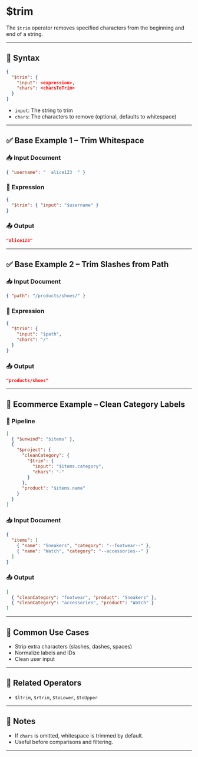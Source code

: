 # $trim

The `$trim` operator removes specified characters from the beginning and end of a string.

---

## 📌 Syntax

```json
{
  "$trim": {
    "input": <expression>,
    "chars": <charsToTrim>
  }
}
```

- `input`: The string to trim
- `chars`: The characters to remove (optional, defaults to whitespace)

---

## ✅ Base Example 1 – Trim Whitespace

### 📥 Input Document

```json
{ "username": "  alice123  " }
```

### 📌 Expression

```json
{
  "$trim": { "input": "$username" }
}
```

### 📤 Output

```json
"alice123"
```

---

## ✅ Base Example 2 – Trim Slashes from Path

### 📥 Input Document

```json
{ "path": "/products/shoes/" }
```

### 📌 Expression

```json
{
  "$trim": {
    "input": "$path",
    "chars": "/"
  }
}
```

### 📤 Output

```json
"products/shoes"
```

---

## 🧱 Ecommerce Example – Clean Category Labels

### 📌 Pipeline

```json
[
  { "$unwind": "$items" },
  {
    "$project": {
      "cleanCategory": {
        "$trim": {
          "input": "$items.category",
          "chars": "-"
        }
      },
      "product": "$items.name"
    }
  }
]
```

### 📥 Input Document

```json
{
  "items": [
    { "name": "Sneakers", "category": "--footwear--" },
    { "name": "Watch", "category": "--accessories--" }
  ]
}
```

### 📤 Output

```json
[
  { "cleanCategory": "footwear", "product": "Sneakers" },
  { "cleanCategory": "accessories", "product": "Watch" }
]
```

---

## 🔧 Common Use Cases

- Strip extra characters (slashes, dashes, spaces)
- Normalize labels and IDs
- Clean user input

---

## 🔗 Related Operators

- `$ltrim`, `$rtrim`, `$toLower`, `$toUpper`

---

## 🧠 Notes

- If `chars` is omitted, whitespace is trimmed by default.
- Useful before comparisons and filtering.

---
